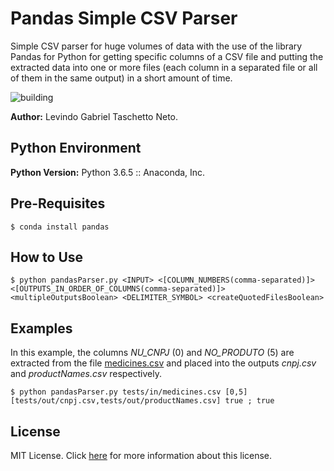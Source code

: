 # Pandas Simple CSV Parser

Simple CSV parser for huge volumes of data with the use of the library Pandas for Python for getting specific columns of a CSV file and putting the extracted data into one or more files (each column in a separated file or all of them in the same output) in a short amount of time.

![building](https://travis-ci.com/levindoneto/pandas-simple-csv-parser.svg?branch=master)

__Author:__ Levindo Gabriel Taschetto Neto.

## Python Environment

__Python Version:__ Python 3.6.5 :: Anaconda, Inc.

## Pre-Requisites
```
$ conda install pandas
```

## How to Use
```
$ python pandasParser.py <INPUT> <[COLUMN_NUMBERS(comma-separated)]> <[OUTPUTS_IN_ORDER_OF_COLUMNS(comma-separated)]> <multipleOutputsBoolean> <DELIMITER_SYMBOL> <createQuotedFilesBoolean>
```

## Examples

In this example, the columns *NU_CNPJ* (0) and *NO_PRODUTO* (5) are extracted from the file [medicines.csv](tests/in/medicines.csv) and placed into the outputs *cnpj.csv* and *productNames.csv* respectively.

```
$ python pandasParser.py tests/in/medicines.csv [0,5] [tests/out/cnpj.csv,tests/out/productNames.csv] true ; true
```

## License

MIT License. Click [here](LICENSE.md) for more information about this license.
